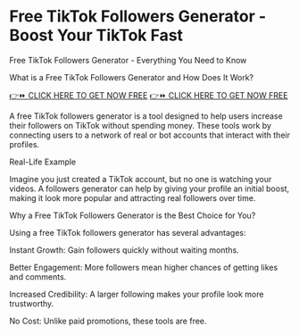 # Free TikTok Followers Generator - Boost Your TikTok Fast
Free TikTok Followers Generator - Everything You Need to Know

What is a Free TikTok Followers Generator and How Does It Work?

[👉⏩ CLICK HERE TO GET NOW FREE](https://ecomadboosters.xyz/%20free%20tiktok%20followers%20generator/)
[👉⏩ CLICK HERE TO GET NOW FREE](https://ecomadboosters.xyz/%20free%20tiktok%20followers%20generator/)

A free TikTok followers generator is a tool designed to help users increase their followers on TikTok without spending money. These tools work by connecting users to a network of real or bot accounts that interact with their profiles.

Real-Life Example

Imagine you just created a TikTok account, but no one is watching your videos. A followers generator can help by giving your profile an initial boost, making it look more popular and attracting real followers over time.

Why a Free TikTok Followers Generator is the Best Choice for You?

Using a free TikTok followers generator has several advantages:

Instant Growth: Gain followers quickly without waiting months.

Better Engagement: More followers mean higher chances of getting likes and comments.

Increased Credibility: A larger following makes your profile look more trustworthy.

No Cost: Unlike paid promotions, these tools are free.
